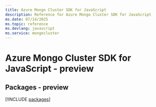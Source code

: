 ```yaml
---
title: Azure Mongo Cluster SDK for JavaScript
description: Reference for Azure Mongo Cluster SDK for JavaScript
ms.date: 07/14/2025
ms.topic: reference
ms.devlang: javascript
ms.service: mongocluster
---
```

# Azure Mongo Cluster SDK for JavaScript - preview
## Packages - preview
[!INCLUDE [packages](mongo-cluster-index.md)]